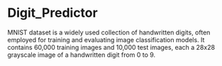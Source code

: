 # Digit_Predictor
MNIST dataset is a widely used collection of handwritten digits, often employed for training and evaluating image classification models. It contains 60,000 training images and 10,000 test images, each a 28x28 grayscale image of a handwritten digit from 0 to 9. 
